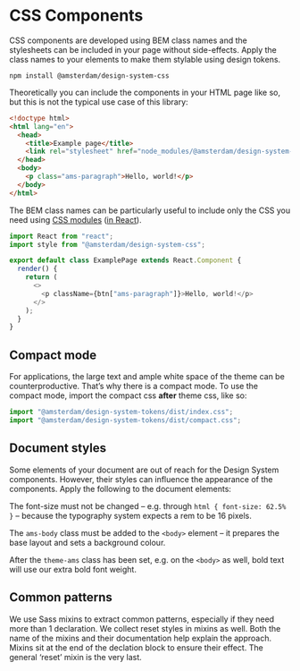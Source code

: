 <!-- @license CC0-1.0 -->

# CSS Components

CSS components are developed using BEM class names and the stylesheets can be included in your page without side-effects.
Apply the class names to your elements to make them stylable using design tokens.

`npm install @amsterdam/design-system-css`

Theoretically you can include the components in your HTML page like so, but this is not the typical use case of this library:

```html
<!doctype html>
<html lang="en">
  <head>
    <title>Example page</title>
    <link rel="stylesheet" href="node_modules/@amsterdam/design-system-css" />
  </head>
  <body>
    <p class="ams-paragraph">Hello, world!</p>
  </body>
</html>
```

The BEM class names can be particularly useful to include only the CSS you need using [CSS modules](https://css-tricks.com/css-modules-part-1-need/) ([in React](https://css-tricks.com/css-modules-part-3-react/)).

```js
import React from "react";
import style from "@amsterdam/design-system-css";

export default class ExamplePage extends React.Component {
  render() {
    return (
      <>
        <p className={btn["ams-paragraph"]}>Hello, world!</p>
      </>
    );
  }
}
```

## Compact mode

For applications, the large text and ample white space of the theme can be counterproductive.
That’s why there is a compact mode.
To use the compact mode, import the compact css **after** theme css, like so:

```javascript
import "@amsterdam/design-system-tokens/dist/index.css";
import "@amsterdam/design-system-tokens/dist/compact.css";
```

## Document styles

Some elements of your document are out of reach for the Design System components.
However, their styles can influence the appearance of the components.
Apply the following to the document elements:

The font-size must not be changed – e.g. through `html { font-size: 62.5% }` – because the typography system expects a rem to be 16 pixels.

The `ams-body` class must be added to the `<body>` element – it prepares the base layout and sets a background colour.

After the `theme-ams` class has been set, e.g. on the `<body>` as well, bold text will use our extra bold font weight.

## Common patterns

We use Sass mixins to extract common patterns, especially if they need more than 1 declaration.
We collect reset styles in mixins as well.
Both the name of the mixins and their documentation help explain the approach.
Mixins sit at the end of the declation block to ensure their effect.
The general ‘reset’ mixin is the very last.

